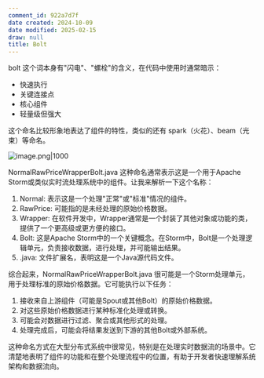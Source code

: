 ```yaml
---
comment_id: 922a7d7f
date created: 2024-10-09
date modified: 2025-02-15
draw: null
title: Bolt
---
```

bolt 这个词本身有"闪电"、"螺栓"的含义，在代码中使用时通常暗示：

- 快速执行
- 关键连接点
- 核心组件
- 轻量级但强大

这个命名比较形象地表达了组件的特性，类似的还有 spark（火花）、beam（光束）等命名。

![image.png|1000](https://imagehosting4picgo.oss-cn-beijing.aliyuncs.com/imagehosting/fix-dir%2Fpicgo%2Fpicgo-clipboard-images%2F2024%2F11%2F21%2F17-19-14-fbc6ac354befb3bcccb081120c7804eb-202411211719725-f8e78b.png)

NormalRawPriceWrapperBolt.java 这种命名通常表示这是一个用于Apache Storm或类似实时流处理系统中的组件。让我来解析一下这个名称：

1. Normal: 表示这是一个处理"正常"或"标准"情况的组件。
2. RawPrice: 可能指的是未经处理的原始价格数据。
3. Wrapper: 在软件开发中，Wrapper通常是一个封装了其他对象或功能的类，提供了一个更高级或更方便的接口。
4. Bolt: 这是Apache Storm中的一个关键概念。在Storm中，Bolt是一个处理逻辑单元，负责接收数据，进行处理，并可能输出结果。
5. .java: 文件扩展名，表明这是一个Java源代码文件。

综合起来，NormalRawPriceWrapperBolt.java 很可能是一个Storm处理单元，用于处理标准的原始价格数据。它可能执行以下任务：

1. 接收来自上游组件（可能是Spout或其他Bolt）的原始价格数据。
2. 对这些原始价格数据进行某种标准化处理或转换。
3. 可能会对数据进行过滤、聚合或其他形式的处理。
4. 处理完成后，可能会将结果发送到下游的其他Bolt或外部系统。

这种命名方式在大型分布式系统中很常见，特别是在处理实时数据流的场景中。它清楚地表明了组件的功能和在整个处理流程中的位置，有助于开发者快速理解系统架构和数据流向。
